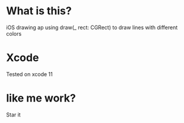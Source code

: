 # What is this?
iOS drawing ap using draw(_ rect: CGRect) to draw lines with different colors 

 
# Xcode 
Tested on xcode 11 


# like me work?

Star it
